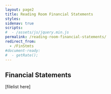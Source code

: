 ```yaml
---
layout: page2
title: Reading Room Financial Statements
styles:
sidenav: true
scripts:
#  - /assets/js/jquery.min.js
permalink: /reading-room-financial-statements/
redirect_from:
  - /FinStmts
#document-ready:
#  - getRate();
---
```


## Financial Statements

[filelist here]
<!-- CONTENT END -->
